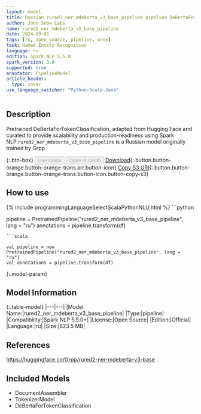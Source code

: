 ```yaml
---
layout: model
title: Russian rured2_ner_mdeberta_v3_base_pipeline pipeline DeBertaForTokenClassification from Grpp
author: John Snow Labs
name: rured2_ner_mdeberta_v3_base_pipeline
date: 2024-09-01
tags: [ru, open_source, pipeline, onnx]
task: Named Entity Recognition
language: ru
edition: Spark NLP 5.5.0
spark_version: 3.0
supported: true
annotator: PipelineModel
article_header:
  type: cover
use_language_switcher: "Python-Scala-Java"
---
```


## Description

Pretrained DeBertaForTokenClassification, adapted from Hugging Face and curated to provide scalability and production-readiness using Spark NLP.`rured2_ner_mdeberta_v3_base_pipeline` is a Russian model originally trained by Grpp.

{:.btn-box}
<button class="button button-orange" disabled>Live Demo</button>
<button class="button button-orange" disabled>Open in Colab</button>
[Download](https://s3.amazonaws.com/auxdata.johnsnowlabs.com/public/models/rured2_ner_mdeberta_v3_base_pipeline_ru_5.5.0_3.0_1725233575999.zip){:.button.button-orange.button-orange-trans.arr.button-icon}
[Copy S3 URI](s3://auxdata.johnsnowlabs.com/public/models/rured2_ner_mdeberta_v3_base_pipeline_ru_5.5.0_3.0_1725233575999.zip){:.button.button-orange.button-orange-trans.button-icon.button-copy-s3}

## How to use



<div class="tabs-box" markdown="1">
{% include programmingLanguageSelectScalaPythonNLU.html %}
```python

pipeline = PretrainedPipeline("rured2_ner_mdeberta_v3_base_pipeline", lang = "ru")
annotations =  pipeline.transform(df)   

```
```scala

val pipeline = new PretrainedPipeline("rured2_ner_mdeberta_v3_base_pipeline", lang = "ru")
val annotations = pipeline.transform(df)

```
</div>

{:.model-param}
## Model Information

{:.table-model}
|---|---|
|Model Name:|rured2_ner_mdeberta_v3_base_pipeline|
|Type:|pipeline|
|Compatibility:|Spark NLP 5.5.0+|
|License:|Open Source|
|Edition:|Official|
|Language:|ru|
|Size:|823.5 MB|

## References

https://huggingface.co/Grpp/rured2-ner-mdeberta-v3-base

## Included Models

- DocumentAssembler
- TokenizerModel
- DeBertaForTokenClassification